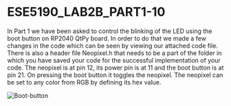 # ESE5190_LAB2B_PART1-10

In Part 1 we have been asked  to control the blinking of the LED using the boot button on RP2040 QtPy board. In order to do that we made a few changes in the code which can be seen by viewing our attached code file. There is also a header file Neopixel.h that needs to be a part of the folder in which you have saved your code for the successful implementation of your code. The neopixel is at pin 12, its power pin is at 11 and the boot button is at pin 21. On pressing the boot button it toggles the neopixel. The neopixel can be set to any color from RGB by defining its hex value.

![Boot-button](https://user-images.githubusercontent.com/114092868/200046465-858bc73e-4f38-4278-b261-b6db5e2a95de.gif)
